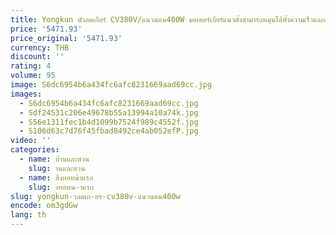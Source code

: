 ```yaml
---
title: Yongkun ตัวลดเกียร์ CV380V/แนวนอน400W มอเตอร์เกียร์แนวตั้งสามารถหมุนได้ทั้งความเร็วและถอยหลัง
price: '5471.93'
price_original: '5471.93'
currency: THB
discount: ''
rating: 4
volume: 95
image: S6dc6954b6a434fc6afc8231669aad69cc.jpg
images:
  - S6dc6954b6a434fc6afc8231669aad69cc.jpg
  - Sdf24531c206e49678b55a13994a10a74k.jpg
  - S56e1311fec1b4d1099b7524f989c4552f.jpg
  - S106d63c7d76f45fbad8492ce4ab052efP.jpg
video: ''
categories:
  - name: บ้านและสวน
    slug: านและสวน
  - name: สิ่งทอหน้าแรก
    slug: งทอหน-าแรก
slug: yongkun-วลดเก-ยร-cv380v-แนวนอน400w
encode: om3gdGw
lang: th
---
```

  